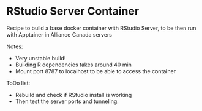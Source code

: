 # RStudio Server Container
Recipe to build a base docker container with RStudio Server, to be then run with Apptainer in Alliance Canada servers



Notes:
- Very unstable build!
- Building R dependencies takes around 40 min
- Mount port 8787 to localhost to be able to access the container

ToDo list:
- Rebuild and check if RStudio install is working
- Then test the server ports and tunneling.
